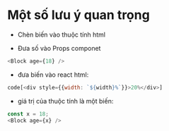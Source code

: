 # Một số lưu ý quan trọng

- Chèn biến vào thuộc tính html
+ Đưa số vào Props componet 
```js
<Block age={18} />
```
+ đưa biến vào react html:
```js
code[<div style={{width: `${width}%`}}>20%</div>]
```
+ giá trị của thuộc tính là một biến:
```js
const x = 18;
<Block age={x} />
```
